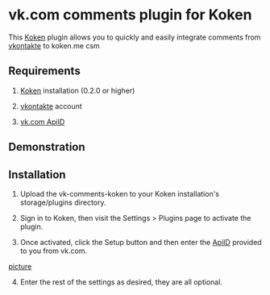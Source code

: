 vk.com comments plugin for Koken
================================

This [Koken](http://koken.me) plugin allows you to quickly and easily integrate comments from [vkontakte](http://vk.com) to koken.me csm

Requirements
------------

1. [Koken](http://koken.me) installation (0.2.0 or higher)

2. [vkontakte](http://vk.com) account

3. [vk.com ApiID](http://vk.com/developers.php?oid=-1&p=Comments)


Demonstration
-------------

Installation
------------

1. Upload the vk-comments-koken to your Koken installation's storage/plugins directory.

2. Sign in to Koken, then visit the Settings > Plugins page to activate the plugin.

3. Once activated, click the Setup button and then enter the [ApiID](http://vk.com/developers.php?oid=-1&p=Comments) provided to you from vk.com.

[picture](http://test.art4to.com/vk.settngs.gif)

4. Enter the rest of the settings as desired, they are all optional.
